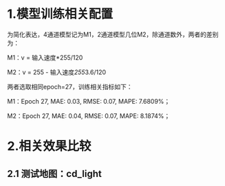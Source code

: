 # 1.模型训练相关配置
为简化表达，4通道模型记为M1，2通道模型几位M2，除通道数外，两者的差别为：

M1：v = 输入速度*255/120

M2：v = 255 - 输入速度*255*3.6/120

两者选取相同epoch=27，训练相关指标如下：

M1：Epoch 27, MAE: 0.03, RMSE: 0.07, MAPE: 7.6809%；

M2：Epoch 27, MAE: 0.04, RMSE: 0.07, MAPE: 8.1874%；

# 2.相关效果比较
## 2.1 测试地图：cd_light
